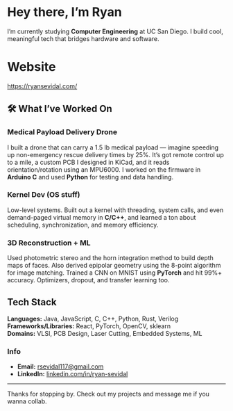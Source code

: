 # Hey there, I’m Ryan

I’m currently studying **Computer Engineering** at UC San Diego. I build cool, meaningful tech that bridges hardware and software.

# Website 
https://ryansevidal.com/

## 🛠 What I’ve Worked On

### Medical Payload Delivery Drone  
I built a drone that can carry a 1.5 lb medical payload — imagine speeding up non-emergency rescue delivery times by 25%. It’s got remote control up to a mile, a custom PCB I designed in KiCad, and it reads orientation/rotation using an MPU6000. I worked on the firmware in **Arduino C** and used **Python** for testing and data handling.

### Kernel Dev (OS stuff)  
Low-level systems. Built out a kernel with threading, system calls, and even demand-paged virtual memory in **C/C++**, and learned a ton about scheduling, synchronization, and memory efficiency.

### 3D Reconstruction + ML  
Used photometric stereo and the horn integration method to build depth maps of faces. Also derived epipolar geometry using the 8-point algorithm for image matching. Trained a CNN on MNIST using **PyTorch** and hit 99%+ accuracy. Optimizers, dropout, and transfer learning too.

## Tech Stack

**Languages:** Java, JavaScript, C, C++, Python, Rust, Verilog  
**Frameworks/Libraries:** React, PyTorch, OpenCV, sklearn  
**Domains:** VLSI, PCB Design, Laser Cutting, Embedded Systems, ML


### Info

- **Email:** rsevidal117@gmail.com  
- **LinkedIn:** [linkedin.com/in/ryan-sevidal](https://www.linkedin.com/in/ryan-sevidal)

---

Thanks for stopping by. Check out my projects and message me if you wanna collab.

